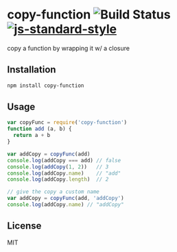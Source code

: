 # copy-function ![Build Status](https://travis-ci.org/tjmehta/copy-function.svg?branch=master) [![js-standard-style](https://img.shields.io/badge/code%20style-standard-brightgreen.svg?style=flat)](http://standardjs.com/)
copy a function by wrapping it w/ a closure

## Installation
```bash
npm install copy-function
```

## Usage
```js
var copyFunc = require('copy-function')
function add (a, b) {
  return a + b
}

var addCopy = copyFunc(add)
console.log(addCopy === add) // false
console.log(addCopy(1, 2))   // 3
console.log(addCopy.name)    // "add"
console.log(addCopy.length)  // 2

// give the copy a custom name
var addCopy = copyFunc(add, 'addCopy')
console.log(addCopy.name) // "addCopy"
```

## License
MIT
